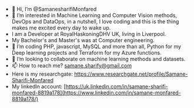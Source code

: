 - 👋 Hi, I’m @SamanesharifiMonfared
- 👀 I’m interested in Machine Learning and Computer Vision methods, DevOps and DataOps, in a nutshell, I love coding and this is the thing makes me excited every day to wake up.
- I am a Developer at RoyalHaskoningDHV UK, living in Liverpool.
- My Bachelor's and Master's was at Computer engineering.
- 🌱 I’m coding PHP, javascript, MySQL and more than all, Python for my Deep learning projects and Terraform for my Azure functions.
- 💞️ I’m looking to collaborate on machine learning methods and datasets.
- 📫 How to reach me? samane.sharify@gmail.com
- Here is my researchgate: https://www.researchgate.net/profile/Samane-Sharifi-Monfared
- My linkedIn account: [https://uk.linkedin.com/in/samane-sharifi-monfared-8819a178](https://www.linkedin.com/in/samane-monfared-8819a178/)

<!---
SamaneSharifiMonfared is a ✨ special ✨ repository because its `README.md` (this file) appears on your GitHub profile.
You can click the Preview link to take a look at your changes.
--->
